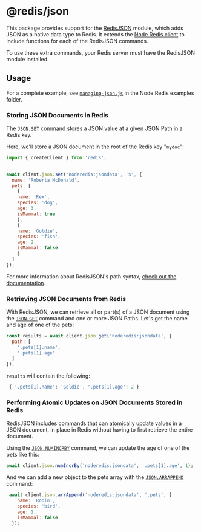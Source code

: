 # @redis/json

This package provides support for the [RedisJSON](https://redisjson.io) module, which adds JSON as a native data type to Redis.  It extends the [Node Redis client](https://github.com/redis/node-redis) to include functions for each of the RedisJSON commands.

To use these extra commands, your Redis server must have the RedisJSON module installed.

## Usage

For a complete example, see [`managing-json.js`](https://github.com/redis/node-redis/blob/master/examples/managing-json.js) in the Node Redis examples folder.

### Storing JSON Documents in Redis

The [`JSON.SET`](https://oss.redis.com/redisjson/commands/#jsonset) command stores a JSON value at a given JSON Path in a Redis key.

Here, we'll store a JSON document in the root of the Redis key "`mydoc`":

```javascript
import { createClient } from 'redis';

...
await client.json.set('noderedis:jsondata', '$', {
  name: 'Roberta McDonald',
  pets: [
    {
    name: 'Rex',
    species: 'dog',
    age: 3,
    isMammal: true
    },
    {
    name: 'Goldie',
    species: 'fish',
    age: 2,
    isMammal: false
    }
  ]
});
```

For more information about RedisJSON's path syntax, [check out the documentation](https://oss.redis.com/redisjson/path/).

### Retrieving JSON Documents from Redis

With RedisJSON, we can retrieve all or part(s) of a JSON document using the [`JSON.GET`]() command and one or more JSON Paths.  Let's get the name and age of one of the pets:

```javascript
const results = await client.json.get('noderedis:jsondata', {
  path: [
    '.pets[1].name',
    '.pets[1].age'
  ]
});
```

`results` will contain the following:

```javascript
 { '.pets[1].name': 'Goldie', '.pets[1].age': 2 }
```

### Performing Atomic Updates on JSON Documents Stored in Redis

RedisJSON includes commands that can atomically update values in a JSON document, in place in Redis without having to first retrieve the entire document.

Using the [`JSON.NUMINCRBY`](https://oss.redis.com/redisjson/commands/#jsonnumincrby) command, we can update the age of one of the pets like this:

```javascript
await client.json.numIncrBy('noderedis:jsondata', '.pets[1].age', 1);
```

And we can add a new object to the pets array with the [`JSON.ARRAPPEND`](https://oss.redis.com/redisjson/commands/#jsonarrappend) command:

```javascript
 await client.json.arrAppend('noderedis:jsondata', '.pets', {
    name: 'Robin',
    species: 'bird',
    age: 1,
    isMammal: false
  });
```
